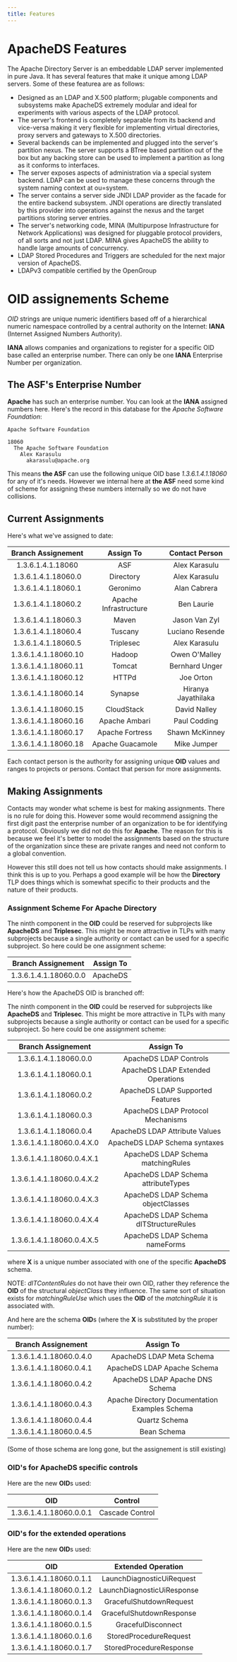 ```yaml
---
title: Features
---
```


# ApacheDS Features

The Apache Directory Server is an embeddable LDAP server implemented in pure Java. It has several features that make it unique among LDAP servers. Some of these featurea are as follows:

* Designed as an LDAP and X.500 platform; plugable components and subsystems make ApacheDS extremely modular and ideal for experiments with various aspects of the LDAP protocol.
* The server's frontend is completely separable from its backend and vice-versa making it very flexible for implementing virtual directories, proxy servers and gateways to X.500 directories.
* Several backends can be implemented and plugged into the server's partition nexus. The server supports a BTree based partition out of the box but any backing store can be used to implement a partition as long as it conforms to interfaces.
* The server exposes aspects of administration via a special system backend. LDAP can be used to manage these concerns through the system naming context at ou=system.
* The server contains a server side JNDI LDAP provider as the facade for the entire backend subsystem. JNDI operations are directly translated by this provider into operations against the nexus and the target partitions storing server entries.
* The server's networking code, MINA (Multipurpose Infrastructure for Network Applications) was designed for pluggable protocol providers, of all sorts and not just LDAP. MINA gives ApacheDS the ability to handle large amounts of concurrency.
* LDAP Stored Procedures and Triggers are scheduled for the next major version of ApacheDS.
* LDAPv3 compatible certified by the OpenGroup


# OID assignements Scheme

*OID* strings are unique numeric identifiers based off of a hierarchical numeric namespace controlled by a central authority on the Internet: **IANA** (Internet Assigned Numbers Authority).

**IANA** allows companies and organizations to register for a specific OID base called an enterprise number. There can only be one **IANA** Enterprise Number per organization.

## The ASF's Enterprise Number

**Apache** has such an enterprise number. You can look at the **IANA** assigned numbers here. Here's the record in this database for the *Apache Software Foundation*:


```text
Apache Software Foundation

18060
  The Apache Software Foundation
    Alex Karasulu
      akarasulu@apache.org
```

This means **the ASF** can use the following unique OID base _1.3.6.1.4.1.18060_ for any of it's needs. However we internal here at **the ASF** need some kind of scheme for assigning these numbers internally so we do not have collisions.


## Current Assignments

Here's what we've assigned to date:

| Branch Assignement | Assign To | Contact Person |
|:-:|:-:|:-:|
| 1.3.6.1.4.1.18060 | ASF | Alex Karasulu |
| 1.3.6.1.4.1.18060.0 | Directory | Alex Karasulu |
| 1.3.6.1.4.1.18060.1 | Geronimo | Alan Cabrera |
| 1.3.6.1.4.1.18060.2 | Apache Infrastructure | Ben Laurie |
| 1.3.6.1.4.1.18060.3 | Maven | Jason Van Zyl |
| 1.3.6.1.4.1.18060.4 | Tuscany | Luciano Resende |
| 1.3.6.1.4.1.18060.5 | Triplesec | Alex Karasulu |
| 1.3.6.1.4.1.18060.10 | Hadoop | Owen O'Malley |
| 1.3.6.1.4.1.18060.11 | Tomcat | Bernhard Unger |
| 1.3.6.1.4.1.18060.12 | HTTPd | Joe Orton |
| 1.3.6.1.4.1.18060.14 | Synapse | Hiranya Jayathilaka |
| 1.3.6.1.4.1.18060.15 | CloudStack | David Nalley |
| 1.3.6.1.4.1.18060.16 | Apache Ambari | Paul Codding |
| 1.3.6.1.4.1.18060.17 | Apache Fortress | Shawn McKinney |
| 1.3.6.1.4.1.18060.18 | Apache Guacamole | Mike Jumper |


Each contact person is the authority for assigning unique **OID** values and ranges to projects or persons. Contact that person for more assignments.


## Making Assignments

Contacts may wonder what scheme is best for making assignments. There is no rule for doing this. However some would recommend assigning the first digit past the enterprise number of an organization to be for identifying a protocol. Obviously we did not do this for **Apache**. The reason for this is because we feel it's better to model the assignments based on the structure of the organization since these are private ranges and need not conform to a global convention.

However this still does not tell us how contacts should make assignments. I think this is up to you. Perhaps a good example will be how the **Directory** TLP does things which is somewhat specific to their products and the nature of their products.


### Assignment Scheme For Apache Directory

The ninth component in the **OID** could be reserved for subprojects like **ApacheDS** and **Triplesec**. This might be more attractive in TLPs with many subprojects because a single authority or contact can be used for a specific subproject. So here could be one assignment scheme:

| Branch Assignement | Assign To |
|:-:|:-:|
| 1.3.6.1.4.1.18060.0.0 | ApacheDS |

Here's how the ApacheDS OID is branched off:


The ninth component in the **OID** could be reserved for subprojects like **ApacheDS** and **Triplesec**. This might be more attractive in TLPs with many subprojects because a single authority or contact can be used for a specific subproject. So here could be one assignment scheme:

| Branch Assignement | Assign To |
|:-:|:-:|
| 1.3.6.1.4.1.18060.0.0 | ApacheDS LDAP Controls |
| 1.3.6.1.4.1.18060.0.1 | ApacheDS LDAP Extended Operations |
| 1.3.6.1.4.1.18060.0.2 | ApacheDS LDAP Supported Features |
| 1.3.6.1.4.1.18060.0.3 | ApacheDS LDAP Protocol Mechanisms |
| 1.3.6.1.4.1.18060.0.4 | ApacheDS LDAP Attribute Values |
| 1.3.6.1.4.1.18060.0.4.X.0 | ApacheDS LDAP Schema syntaxes |
| 1.3.6.1.4.1.18060.0.4.X.1 | ApacheDS LDAP Schema matchingRules |
| 1.3.6.1.4.1.18060.0.4.X.2 | ApacheDS LDAP Schema attributeTypes |
| 1.3.6.1.4.1.18060.0.4.X.3 | ApacheDS LDAP Schema objectClasses |
| 1.3.6.1.4.1.18060.0.4.X.4 | ApacheDS LDAP Schema dITStructureRules |
| 1.3.6.1.4.1.18060.0.4.X.5 | ApacheDS LDAP Schema nameForms |


where **X** is a unique number associated with one of the specific **ApacheDS** schema.

NOTE: _dITContentRules_ do not have their own OID, rather they reference the **OID** of the structural _objectClass_ they influence. The same sort of situation exists for _matchingRuleUse_ which uses the **OID** of the _matchingRule_ it is associated with.

And here are the schema **OID**s (where the **X** is substituted by the proper number):


| Branch Assignement | Assign To |
|:-:|:-:|
| 1.3.6.1.4.1.18060.0.4.0 | ApacheDS LDAP Meta Schema |
| 1.3.6.1.4.1.18060.0.4.1 | ApacheDS LDAP Apache Schema |
| 1.3.6.1.4.1.18060.0.4.2 | ApacheDS LDAP Apache DNS Schema |
| 1.3.6.1.4.1.18060.0.4.3 | Apache Directory Documentation Examples Schema |
| 1.3.6.1.4.1.18060.0.4.4 | Quartz Schema |
| 1.3.6.1.4.1.18060.0.4.5 | Bean Schema |

(Some of those schema are long gone, but the assignement is still existing)


### OID's for ApacheDS specific controls

Here are the new **OID**s used:

| OID | Control |
|:-:|:-:|
| 1.3.6.1.4.1.18060.0.0.1 | Cascade Control |

### OID's for the extended operations

Here are the new **OID**s used:

| OID | Extended Operation |
|:-:|:-:|
| 1.3.6.1.4.1.18060.0.1.1 | LaunchDiagnosticUiRequest |
| 1.3.6.1.4.1.18060.0.1.2 | LaunchDiagnosticUiResponse |
| 1.3.6.1.4.1.18060.0.1.3 | GracefulShutdownRequest |
| 1.3.6.1.4.1.18060.0.1.4 | GracefulShutdownResponse |
| 1.3.6.1.4.1.18060.0.1.5 | GracefulDisconnect |
| 1.3.6.1.4.1.18060.0.1.6 | StoredProcedureRequest |
| 1.3.6.1.4.1.18060.0.1.7 | StoredProcedureResponse |

